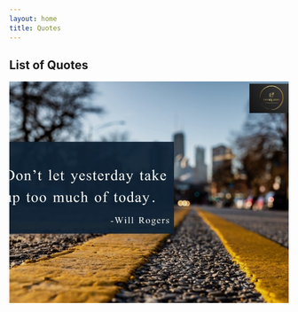 ```yaml
---
layout: home
title: Quotes
---
```


## List of Quotes

<style>
    .slideshow {
        position: relative;
        width: 100%;
        height: 400px;
        overflow: hidden;
    }
    .slideshow img {
        position: absolute;
        top: 0;
        left: 0;
        width: 100%;
        height: 100%;
        object-fit: cover;
        transition: opacity 1s ease-in-out;
    }
    .slideshow img:last-child {
        opacity: 0;
    }
    .slideshow:hover img:first-child {
        opacity: 0;
    }
    .slideshow:hover img:last-child {
        opacity: 1;
    }
</style>
<body>
	<div class="slideshow">
        <img src="/assets/img/all-pics/quotes-2.png" width="100%">
        <img src="/assets/img/all-pics/quotes-1.png" width="100%">
        
	</div>
</body>

📚 Some of my favorite quotes never fail to inspire me and remind me of what's truly important in life. 💭🌟


*If you want happiness for an hour, take a nap. If you want happiness for a day, go fishing. If you want happiness for a year, inherit a fortune. If you want happiness for a lifetime, help somebody.*


We don't need to live up to the expectations of others or accumulate material possessions to find happiness

If you spend the same amount of time studying and growing as you do trying to impress someone, you'll be amazed at what you can achieve

## Quotes about Chemistry
Chemistry is like cooking, just don't lick the spoon. - Unknown 👩‍🍳 #ChemistryHumor

Chemistry is the study of matter, but I prefer to see it as the study of change. - Walter White (Breaking Bad) 🧪 #ChemistryOfChange

The study of chemistry is not just about understanding the composition of matter, it's about understanding the world around us. - Unknown 🌟 #ChemistryWonder

The beauty of chemistry is that it allows you to understand and appreciate the complexity of the world around us. - Aaron Ciechanover 🌺 #ChemistryBeauty


## Quotes about passion, life, happiness

The only way to do great work is to love what you do. - Steve Jobs 💻 #PassionForWork

In three words I can sum up everything I've learned about life: it goes on. - Robert Frost 🌅 #LifeGoesOn

Be yourself; everyone else is already taken. - Oscar Wilde 🌟 #BeYourself

Believe in yourself and all that you are. Know that there is something inside you that is greater than any obstacle. - Christian D. Larson 🌟 #BelieveInYourself

Happiness is not something ready made. It comes from your own actions. - Dalai Lama 😊 #ChooseHappiness

The best way to predict your future is to create it. - Abraham Lincoln 🔮 #CreateYourFuture

Life is 10% what happens to us and 90% how we react to it. - Charles R. Swindoll 🧘‍♀️ #MindsetMatters

If you want to live a happy life, tie it to a goal, not to people or things. - Albert Einstein 🎯 #GoalSetting

Success is not final, failure is not fatal: It is the courage to continue that counts. - Winston Churchill 🌟 #NeverGiveUp

The only way to do great things is to feel that you are doing something for yourself. - Coco Chanel 💄 #SelfLove

You miss 100% of the shots you don't take. - Wayne Gretzky 🏒 #TakeAction

Believe you can and you're halfway there. - Theodore Roosevelt 🌟 #BelieveInYourself

If you don't like something, change it. If you can't change it, change your attitude. - Maya Angelou 🧘‍♀️ #AttitudeIsEverything

The future belongs to those who believe in the beauty of their dreams. - Eleanor Roosevelt 💭 #DreamBig
Life is like a camera, focus on the good times, develop from the negatives, and if things don't work out, take another shot. - Unknown 📷 #FocusOnTheGood

Don't let yesterday take up too much of today. - Will Rogers 🌅 #LiveInThePresent

Success is not how high you have climbed, but how you make a positive difference to the world. - Roy T. Bennett 🌍 #MakeADifference

The only true wisdom is in knowing you know nothing. - Socrates 🧠 #StayCurious

Challenges are what make life interesting and overcoming them is what makes life meaningful. - Joshua J. Marine 🌟 #OvercomeChallenges

We can't help everyone, but everyone can help someone. - Ronald Reagan 🤝 #PayItForward

If you can't fly then run, if you can't run then walk, if you can't walk then crawl, but whatever you do, you have to keep moving forward. - Martin Luther King Jr. 🏃‍♀️ #KeepMovingForward

I have not failed. I've just found 10,000 ways that won't work. - Thomas Edison 🌟 #LearnFromMistakes

The two most important days in your life are the day you are born and the day you find out why. - Mark Twain 💭 #FindYourPurpose

You don't have to be great to start, but you have to start to be great. - Zig Ziglar 🏃‍♀️💫 #StartSmall

Success is liking yourself, liking what you do, and liking how you do it. - Maya Angelou 💜🌟 #SelfLove

The only thing we have to fear is fear itself. - Franklin D. Roosevelt 🙅‍♀️👻 #OvercomeFear

Do not go where the path may lead, go instead where there is no path and leave a trail. - Ralph Waldo Emerson 🚶‍♀️🌳 #BlazeYourOwnTrail

You must be the change you wish to see in the world. - Mahatma Gandhi 🌍💪 #BeTheChange

I can't change the direction of the wind, but I can adjust my sails to always reach my destination. - Jimmy Dean 🌬️🛥️ #AdaptToChange

Life is too short to waste time hating anyone. - Unknown 💖🌅 #ChooseLove

The only limit to our realization of tomorrow will be our doubts of today. - Franklin D. Roosevelt 🤔💭 #OvercomeDoubts

It does not matter how slowly you go as long as you do not stop. - Confucius 🐢🏃‍♀️ #KeepGoing

The greatest glory in living lies not in never falling, but in rising every time we fall. - Nelson Mandela 🌟👊 #RiseUp

Believe in yourself, take on your challenges, dig deep within yourself to conquer fears. Never let anyone bring you down. You got this. - Chantal Sutherland 🌟🧘‍♀️ #SelfBelief

The difference between ordinary and extraordinary is that little extra. - Jimmy Johnson 🌟✨ #GoTheExtraMile

If you want to make your dreams come true, the first thing you have to do is wake up. - J.M. Power 🌅💭 #WakeUpAndChaseYourDreams

We are what we repeatedly do. Excellence, then, is not an act, but a habit. - Aristotle 🌟💪 #MakeItAHabit

Do what you can, with what you have, where you are. - Theodore Roosevelt 🌟🤝 #TakeAction

Believe you deserve it and the universe will serve it. - Unknown 🌌🌟 #LawOfAttraction

Strive not to be a success, but rather to be of value. - Albert Einstein 🌟💰 #ValueOverSuccess

The best and most beautiful things in the world cannot be seen or even touched - they must be felt with the heart. - Helen Keller 💖✨ #FollowYourHeart

If you want to live a happy life, tie it to a purpose, not to people or things. - Albert Einstein 🌟🎯 #LiveWithPurpose

Don't judge each day by the harvest you reap but by the seeds that you plant. - Robert Louis Stevenson 🌱🌟 #PlantTheSeedsOfSuccess

The greatest gift of life is friendship, and I have received it. - Hubert H. Humphrey 🤝💖 #FriendshipIsAGift

## Quotes about passion, life, happiness

The man who moves a mountain begins by carrying away small stones.
移山者先移动小石头 (yíshān zhě xiān yídòng xiǎo shítou)

If you want happiness for a lifetime, help somebody.
如果你想一生快乐，就要帮助别人 (rúguǒ nǐ xiǎng yīshēng kuàilè, jiù yào bāngzhù biérén)

The best time to plant a tree was 20 years ago. The second-best time is now.
种树最好的时间是20年前，其次就是现在 (zhòng shù zuì hǎo de shíjiān shì 20 nián qián, qícì jiùshì xiànzài)

The journey of a thousand miles begins with a single step.
千里之行，始于足下 (qiān lǐ zhī xíng, shǐ yú zú xià)

He who asks a question is a fool for five minutes; he who does not ask a question remains a fool forever.
不耻下问的人五分钟是傻瓜，不愿意问问题的人永远是傻瓜 (bù chǐ xià wèn de rén wǔ fēnzhōng shì shǎguā, bù yuànyì wèn wèntí de rén yǒngyuǎn shì shǎguā)